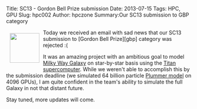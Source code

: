 Title: SC13 - Gordon Bell Prize submission
Date: 2013-07-15
Tags: HPC, GPU
Slug: hpc002
Author: hpczone
Summary:Our SC13 submission to GBP category


<img src="/images/sc13_ph.png" style="float:left; margin: 10px; height: 80px; width: 80px;" />
Today we received an email with sad news that our SC13 submission to [Gordon
Bell Prize][gbp] category was rejected :(

It was an amazing project with an ambitious goal to model [Milky Way Galaxy][mw] on
star-by-star basis using the [Titan supercomputer][titan]. While we weren't
able to accomplish this by the submission deadline (we simulated 64
billion particle [Plummer model][plummer] on 4096 GPUs), I am quite confident
in the team's ability to simulate the full Galaxy in not that distant future.

Stay tuned, more updates will come.

[plummer]: http://en.wikipedia.org/wiki/Plummer_model
[gbp]: http://en.wikipedia.org/wiki/Gordon_Bell_Prize
[mw]: https://en.wikipedia.org/wiki/Milky_Way
[titan]: http://en.wikipedia.org/wiki/Titan_(supercomputer)
[ph]: /images/sc13_ph.png "width: 64px"


